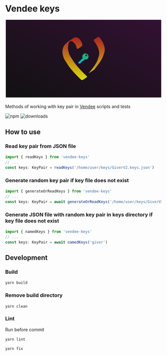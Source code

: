 # Vendee keys

![cover](docs/cover.svg)

Methods of working with key pair in [Vendee](https://github.com/kokkekpek/vendee) scripts and tests

![npm](https://img.shields.io/npm/v/vendee-keys?label=npm)
![downloads](https://img.shields.io/npm/dt/vendee-keys?label=downloads)

## How to use

### Read key pair from JSON file

```typescript
import { readKeys } from 'vendee-keys'
// ...
const keys: KeyPair = readKeys('/home/user/keys/GiverV2.keys.json')
```

### Generate random key pair if key file does not exist

```typescript
import { generateOrReadKeys } from 'vendee-keys'
// ...
const keys: KeyPair = await generateOrReadKeys('/home/user/keys/GiverV3.keys.json')
```

### Generate JSON file with random key pair in keys directory if key file does not exist

```typescript
import { namedKeys } from 'vendee-keys'
// ...
const keys: KeyPair = await namedKeys('giver')
```

## Development

### Build

```shell
yarn build
```

### Remove build directory

```shell
yarn clean
```

### Lint

Run before commit

```shell
yarn lint
```

```shell
yarn fix
```